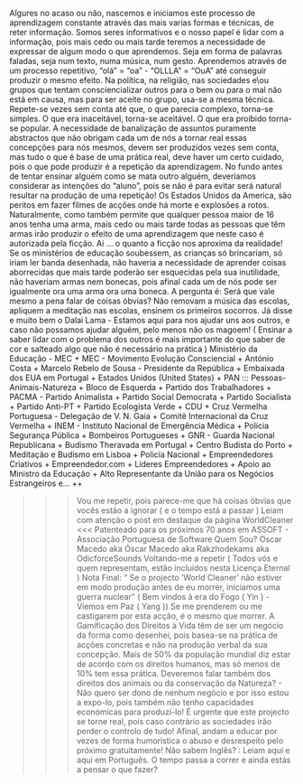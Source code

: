 Algures no acaso ou não, nascemos e iniciamos este processo de aprendizagem constante através das mais varias formas e técnicas, de reter informação. Somos seres informativos e o nosso papel é lidar com a informação, pois mais cedo ou mais tarde teremos a necessidade de expressar de algum modo o que aprendemos. Seja em forma de palavras faladas, seja num texto, numa música, num gesto. Aprendemos através de um processo repetitivo, “olá” = “oa” - “OLLLA” = “OuA”  até conseguir produzir o mesmo efeito. Na política, na religião, nas sociedades e\ou grupos que tentam consciencializar outros para o bem ou para o mal não está em causa, mas para ser aceite no grupo, usa-se a mesma técnica. Repete-se vezes sem conta até que, o que parecia complexo, torna-se simples. O que era inaceitável, torna-se aceitável. O que era proíbido torna-se popular. 
A necessidade de banalização de assuntos puramente abstractos que não obrigam cada um de nós a tornar real essas concepções para nós mesmos, devem ser produzidos vezes sem conta, mas tudo o que é base de uma prática real, deve haver um certo cuidado, pois o que pode produzir é a repetição da aprendizagem.
No fundo antes de tentar ensinar alguém como se mata outro alguém, deveriamos considerar as intenções do “aluno”, pois se não é para evitar será natural resultar na produção de uma repetição! 
Os Estados Unidos da America, são peritos em fazer filmes de acções onde há morte e explosões a rotos. Naturalmente, como também permite que qualquer pessoa maior de 16 anos tenha uma arma, mais cedo ou mais tarde todas as pessoas que têm armas irão produzir o efeito de uma aprendizagem que neste caso é autorizada pela ficção. Ai ... o quanto a ficção nos aproxima da realidade! Se os ministérios de educação soubessem, as crianças só brincariam, só iriam ler banda desenhada, não haveria a necessidade de aprender coisas aborrecidas que mais tarde poderão ser esquecidas pela sua inutilidade, não haveriam armas nem bonecas, pois afinal cada um de nós pode ser igualmente ora uma arma ora uma boneca. 
A pergunta é: Será que vale mesmo a pena falar de coisas óbvias? 
Não removam a música das escolas, apliquem a meditação nas escolas, ensinem os primeiros socorros. 
Já disse e muito bem o Dalai Lama - Estamos aqui para nos ajudar uns aos outros, e caso não possamos ajudar alguém, pelo menos não os magoem! ( Ensinar a saber lidar com o problema dos outros é mais importante do que saber de cor e salteado algo que não é necessário na prática ) 
Ministério da Educação - MEC + MEC - Movimento Evolução Consciencial + António Costa + Marcelo Rebelo de Sousa - Presidente da República + Embaixada dos EUA em Portugal + Estados Unidos (United States) + PAN ::: Pessoas-Animais-Natureza + Bloco de Esquerda + Partido dos Trabalhadores + PACMA - Partido Animalista + Partido Social Democrata + Partido Socialista + Partido Anti-PT + Partido Ecologista Verde + CDU + Cruz Vermelha Portuguesa - Delegação de V. N. Gaia + Comitê Internacional da Cruz Vermelha + INEM - Instituto Nacional de Emergência Médica + Polícia Segurança Pública + Bombeiros Portugueses + GNR - Guarda Nacional Republicana + Budismo Theravada em Portugal + Centro Budista do Porto + Meditação e Budismo em Lisboa + Policía Nacional + Empreendedores Criativos + Empreendedor.com + Líderes Empreendedores + Apoio ao Ministro da Educação + Alto Representante da União para os Negócios Estrangeiros e... ++

>>> Vou me repetir, pois parece-me que há coisas óbvias que vocês estão a ignorar ( e o tempo está a passar ) Leiam com atenção o post em destaque da página WorldCleaner <<< 
Patenteado para os próximos 70 anos em ASSOFT - Associação Portuguesa de Software
Quem Sou? Oscar Macedo aka Óscar Macedo aka Rakzhodekams aka OdicforceSounds
Voltando-me a repetir ( Todos vós e quem representam, estão incluidos nesta Licença Eternal ) 
Nota Final: “ Se o projecto ‘World Cleaner’ não estiver em modo produção antes de eu morrer, iniciamos uma guerra nuclear” ( Bem vindos à era do Fogo ( Yin ) - Viemos em Paz ( Yang ))  Se me prenderem ou me castigarem por esta acção, é o mesmo que morrer. A Gamificação dos Direitos à Vida têm de ser um negócio da forma como desenhei, pois basea-se na prática de acções concretas e não na produção verbal da sua concepção. Mais de 50% da população mundial diz estar de acordo com os direitos humanos, mas só menos de 10% tem essa prática. Deveremos falar também dos direitos dos animais ou da conservação da Natureza? - Não quero ser dono de nenhum negócio e por isso estou a expo-lo, pois também não tenho capacidades económicas para produzi-lo! É urgente que este projecto se torne real, pois caso contrário as sociedades irão perder o controlo de tudo! Afinal, andam a educar por vezes de forma humoristica o abuso e desrespeito pelo próximo gratuitamente! 
Não sabem Inglês? : Leiam aqui e aqui em Português. 
O tempo passa a correr e ainda estás a pensar o que fazer?